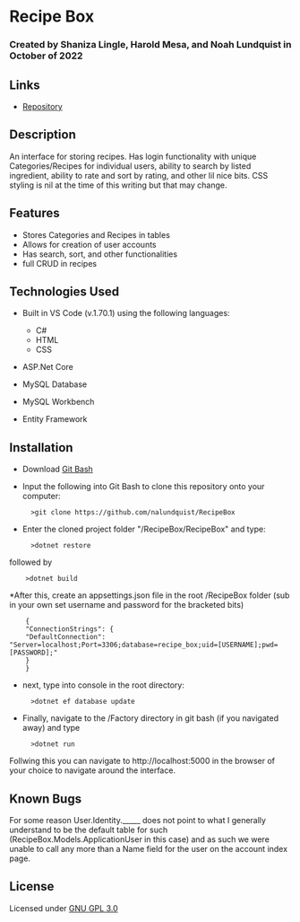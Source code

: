 # Recipe Box

### Created by Shaniza Lingle, Harold Mesa, and Noah Lundquist in October of 2022

## Links

* [Repository](https://github.com/nalundquist/RecipeBox)

## Description

An interface for storing recipes.  Has login functionality with unique Categories/Recipes for individual users, ability to search by listed ingredient, ability to rate and sort by rating, and other lil nice bits.  CSS styling is nil at the time of this writing but that may change.

## Features

* Stores Categories and Recipes in tables
* Allows for creation of user accounts
* Has search, sort, and other functionalities
* full CRUD in recipes


## Technologies Used

* Built in VS Code (v.1.70.1) using the following languages:
	* C#
	* HTML
	* CSS

* ASP.Net Core
* MySQL Database
* MySQL Workbench
* Entity Framework

## Installation

* Download [Git Bash](https://git-scm.com/downloads)
* Input the following into Git Bash to clone this repository onto your computer:

		>git clone https://github.com/nalundquist/RecipeBox


* Enter the cloned project folder "/RecipeBox/RecipeBox" and type:

		>dotnet restore

followed by

		>dotnet build

*After this, create an appsettings.json file in the root /RecipeBox folder (sub in your own set username and password for the bracketed bits)

		{
  		"ConnectionStrings": {
      	"DefaultConnection": "Server=localhost;Port=3306;database=recipe_box;uid=[USERNAME];pwd=[PASSWORD];"
  		}
		}

* next, type into console in the root directory:

		>dotnet ef database update

* Finally, navigate to the /Factory directory in git bash (if you navigated away) and type  

		>dotnet run

Follwing this you can navigate to http://localhost:5000 in the browser of your choice to navigate around the interface.  

## Known Bugs

For some reason User.Identity._____ does not point to what I generally understand to be the default table for such (RecipeBox.Models.ApplicationUser in this case) and as such we were unable to call any more than a Name field for the user on the account index page.

## License

Licensed under [GNU GPL 3.0](https://www.gnu.org/licenses/gpl-3.0.en.html)